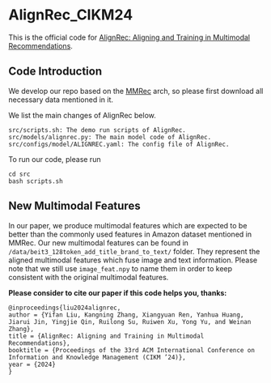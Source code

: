 # AlignRec_CIKM24

This is the official code for [AlignRec: Aligning and Training in Multimodal Recommendations](https://arxiv.org/abs/2403.12384).

## Code Introduction
We develop our repo based on the [MMRec](https://github.com/enoche/MMRec) arch, so please first download all necessary data mentioned in it.

We list the main changes of AlignRec below.
```
src/scripts.sh: The demo run scripts of AlignRec.
src/models/alignrec.py: The main model code of AlignRec.
src/configs/model/ALIGNREC.yaml: The config file of AlignRec.
```

To run our code, please run
```commandline
cd src
bash scripts.sh
```

## New Multimodal Features
In our paper, we produce multimodal features which are expected to be better than the commonly used features in Amazon dataset mentioned in MMRec.
Our new multimodal features can be found in ```/data/beit3_128token_add_title_brand_to_text/``` folder.
They represent the aligned multimodal features which fuse image and text information. 
Please note that we still use ```image_feat.npy``` to name them in order to keep consistent with the original multimodal features.


**Please consider to cite our paper if this code helps you, thanks:**
```
@inproceedings{liu2024alignrec,
author = {Yifan Liu, Kangning Zhang, Xiangyuan Ren, Yanhua Huang, Jiarui Jin, Yingjie Qin, Ruilong Su, Ruiwen Xu, Yong Yu, and Weinan Zhang},
title = {AlignRec: Aligning and Training in Multimodal Recommendations},
booktitle = {Proceedings of the 33rd ACM International Conference on Information and Knowledge Management (CIKM ’24)},
year = {2024}
}

